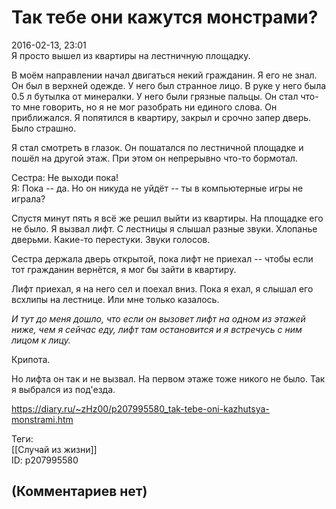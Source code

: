 Так тебе они кажутся монстрами?
===============================

  
2016-02-13, 23:01  
 Я просто вышел из квартиры на лестничную площадку.   
   
 В моём направлении начал двигаться некий гражданин. Я его не знал. Он был в верхней одежде. У него был странное лицо. В руке у него была 0.5 л бутылка от минералки. У него были грязные пальцы. Он стал что-то мне говорить, но я не мог разобрать ни единого слова. Он приближался. Я попятился в квартиру, закрыл и срочно запер дверь. Было страшно.   
   
 Я стал смотреть в глазок. Он пошатался по лестничной площадке и пошёл на другой этаж. При этом он непрерывно что-то бормотал.   
   
 Сестра: Не выходи пока!   
 Я: Пока -- да. Но он никуда не уйдёт -- ты в компьютерные игры не играла?   
   
 Спустя минут пять я всё же решил выйти из квартиры. На площадке его не было. Я вызвал лифт. С лестницы я слышал разные звуки. Хлопанье дверьми. Какие-то перестуки. Звуки голосов.   
   
 Сестра держала дверь открытой, пока лифт не приехал -- чтобы если тот гражданин вернётся, я мог бы зайти в квартиру.   
   
 Лифт приехал, я на него сел и поехал вниз. Пока я ехал, я слышал его всхлипы на лестнице. Или мне только казалось.   
   
  *И тут до меня дошло, что если он вызовет лифт на одном из этажей ниже, чем я сейчас еду, лифт там остановится и я встречусь с ним лицом к лицу.*    
   
 Крипота.   
   
 Но лифта он так и не вызвал. На первом этаже тоже никого не было. Так я выбрался из под'езда.   
  
<https://diary.ru/~zHz00/p207995580_tak-tebe-oni-kazhutsya-monstrami.htm>  
  
Теги:  
[[Случай из жизни]]  
ID: p207995580  


(Комментариев нет)
------------------